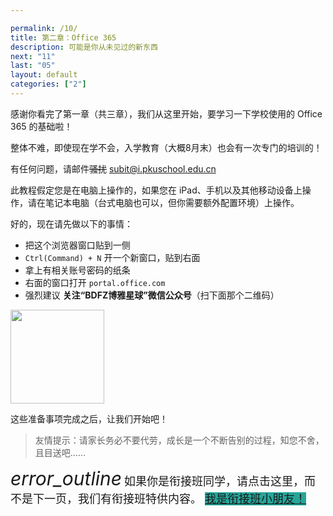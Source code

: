```yaml
---

permalink: /10/
title: 第二章：Office 365
description: 可能是你从未见过的新东西
next: "11"
last: "05"
layout: default
categories: ["2"]
---
```


感谢你看完了第一章（共三章），我们从这里开始，要学习一下学校使用的 Office 365 的基础啦！

整体不难，即使现在学不会，入学教育（大概8月末）也会有一次专门的培训的！

有任何问题，请邮件~~骚扰~~ <subit@i.pkuschool.edu.cn>

此教程假定您是在电脑上操作的，如果您在 iPad、手机以及其他移动设备上操作，请在笔记本电脑（台式电脑也可以，但你需要额外配置环境）上操作。

好的，现在请先做以下的事情：

- 把这个浏览器窗口贴到一侧
- ```Ctrl(Command) + N``` 开一个新窗口，贴到右面
- 拿上有相关账号密码的纸条
- 右面的窗口打开 ```portal.office.com```
- 强烈建议 **关注“BDFZ博雅星球”微信公众号**（扫下面那个二维码）

<img src="https://pkuschool.github.io/SubIT/src/boya-logo.jpg" class="materialboxed" width="150" height="150">
<!-- - 感兴趣的话也可以关注一下 “微软 Office 365” 公众号，查看更多技巧 -->

这些准备事项完成之后，让我们开始吧！

> 友情提示：请家长务必不要代劳，成长是一个不断告别的过程，知您不舍，且目送吧……

<div class="card-panel flex-center accent-text">
    <i style="font-size: 30px;" class="material-icons">error_outline</i>
    <span style="font-size: 18px;">如果你是衔接班同学，请点击这里，而不是下一页，我们有衔接班特供内容。     <a href="../11A/" normal class="pill-btn z-depth-1 white-text" style="background-color:#26a69a;" title="点我！">我是衔接班小朋友！</a></span>
</div>